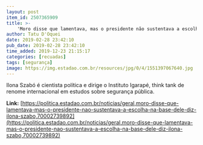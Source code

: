 ```yaml
---
layout: post
item_id: 2507365909
title: >-
    'Moro disse que lamentava, mas o presidente não sustentava a escolha na base dele', diz Ilona Szabó
author: Tatu D'Oquei
date: 2019-02-28 23:42:10
pub_date: 2019-02-28 23:42:10
time_added: 2019-12-23 21:15:17
categories: [recuadas]
tags: [segurança]
image: https://img.estadao.com.br/resources/jpg/0/4/1551397067640.jpg
---
```


Ilona Szabó é cientista política e dirige o Instituto Igarapé, think tank de renome internacional em estudos sobre segurança pública.

**Link:** [https://politica.estadao.com.br/noticias/geral,moro-disse-que-lamentava-mas-o-presidente-nao-sustentava-a-escolha-na-base-dele-diz-ilona-szabo,70002739892](https://politica.estadao.com.br/noticias/geral,moro-disse-que-lamentava-mas-o-presidente-nao-sustentava-a-escolha-na-base-dele-diz-ilona-szabo,70002739892)

